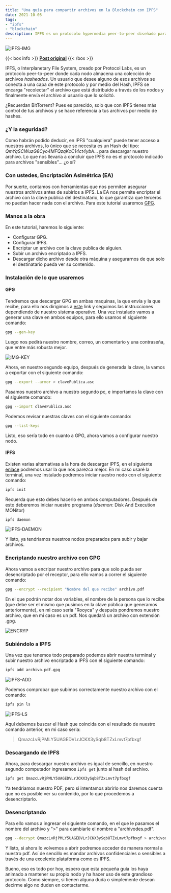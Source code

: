 ```yaml
---
title: "Una guía para compartir archivos en la Blockchain con IPFS"
date: 2021-10-05
tags: 
- "ipfs"
- "blockchain"
description: IPFS es un protocolo hypermedia peer-to-peer diseñado para preservar y hacer crecer el conocimiento de la humanidad haciendo la web más abierta, más resiliente y mejor.
---
```


![IPFS-IMG](https://cdn-images-1.medium.com/v2/resize:fit:1200/1*lGh_L0ldPWz1kFMcKvj4Qw.png)

{{< box info >}}
[**Post original**](https://blockgeni.com/a-guide-to-securely-share-files-on-the-blockchain-with-ipfs/)
{{< /box >}}

IPFS, o Interplanetary File System, creado por Protocol Labs, es un protocolo peer-to-peer donde cada nodo almacena una colección de archivos *hasheados*. Un usuario que desee alguno de esos archivos se conecta a una capa de este protocolo y por medio del Hash, IPFS se encarga "recolectar" el archivo que está distribuido a través de los nodos y finalmente envía el archivo al usuario que lo solicitó.

¿Recuerdan BitTorrent? Pues es parecido, solo que con IPFS tienes más control de tus archivos y se hace referencia a tus archivos por medio de hashes.

### ¿Y la seguridad?
Como habrán podido deducir, en IPFS "cualquiera" puede tener acceso a nuestros archivos, lo único que se necesita es un Hash del tipo: *QmYqSCWuzG8Cyo4MFQzqKcC14ct4ybA*... para descargar nuestro archivo. Lo que nos llevaría a concluir que IPFS no es el protocolo indicado para archivos "sensibles"... ¿o sí?

### Con ustedes, Encriptación Asimétrica (EA)
Por suerte, contamos con herramientas que nos permiten asegurar nuestros archivos antes de subirlos a IPFS. La EA nos permite encriptar el archivo con la clave publica del destinatario, lo que garantiza que terceros no puedan hacer nada con el archivo. Para este tutorial usaremos [GPG](https://www.gnupg.org/).

### Manos a la obra

En este tutorial, haremos lo siguiente:

- Configurar GPG.
- Configurar IPFS.
- Encriptar un archivo con la clave publica de alguien.
- Subir un archivo encriptado a IPFS.
- Descargar dicho archivo desde otra máquina y asegurarnos de que solo el destinatario pueda ver su contenido.

### Instalación de lo que usaremos

#### GPG
Tendremos que descargar GPG en ambas maquinas, la que envía y la que recibe, para ello nos dirigimos a [este](https://blog.ghostinthemachines.com/2015/03/01/how-to-use-gpg-command-line/) link y seguimos las instrucciones dependiendo de nuestro sistema operativo. Una vez instalado vamos a generar una clave en ambos equipos, para ello usamos el siguiente comando:

```bash
gpg --gen-key
```

Luego nos pedirá nuestro nombre, correo, un comentario y una contraseña, que entre más robusta mejor.

![IMG-KEY](https://res.cloudinary.com/rooyca/image/upload/v1633438176/Blog/Imgs/IPFS/publickey_rxodzo.png)

Ahora, en nuestro segundo equipo, después de generada la clave, la vamos a exportar con el siguiente comando:

```bash
gpg --export --armor > clavePublica.asc
``` 
Pasamos nuestro archivo a nuestro segundo pc, e importamos la clave con el siguiente comando:

```bash
gpg --import clavePublica.asc
```

Podemos revisar nuestras claves con el siguiente comando:

```bash
gpg --list-keys
```

Listo, eso sería todo en cuanto a GPG, ahora vamos a configurar nuestro nodo.

#### IPFS
Existen varias alternativas a la hora de descargar IPFS, en el siguiente [enlace](https://ipfs.io/#install) podremos usar la que nos parezca mejor. En mi caso usaré la terminal, una vez instalado podremos iniciar nuestro nodo con el siguiente comando:
```bash
ipfs init
```
Recuerda que esto debes hacerlo en ambos computadores. Después de esto deberemos iniciar nuestro programa (*daemon*: Disk And Execution MONitor)
```bash
ipfs daemon
```
![IPFS-DAEMON](https://res.cloudinary.com/rooyca/image/upload/v1633439020/Blog/Imgs/IPFS/ipfsdaemon_tbrs3o.png)

Y listo, ya tendríamos nuestros nodos preparados para subir y bajar archivos.
### Encriptando nuestro archivo con GPG
Ahora vamos a encripar nuestro archivo para que solo pueda ser desencriptado por el receptor, para ello vamos a correr el siguiente comando:
```bash
gpg --encrypt --recipient "Nombre del que recibe" archivo.pdf
```
En el que podrán notar dos variables, el nombre de la persona que lo recibe (que debe ser el mismo que pusimos en la clave pública que generamos anteriormente), en mi caso seria "Rooyca" y después pondremos nuestro archivo, que en mi caso es un pdf. Nos quedará un archivo con extensión .gpg.

![ENCRYP](https://res.cloudinary.com/rooyca/image/upload/v1633439717/Blog/Imgs/IPFS/encrypt_gqawej.png)
### Subiéndolo a IPFS
Una vez que tenemos todo preparado podemos abrir nuestra terminal y subir nuestro archivo encriptado a IPFS con el siguiente comando:
```bash
ipfs add archivo.pdf.gpg
```

![IPFS-ADD](https://res.cloudinary.com/rooyca/image/upload/v1633440055/Blog/Imgs/IPFS/ipfsadd_diqry9.png)

Podemos comprobar que subimos correctamente nuestro archivo con el comando:
```bash
ipfs pin ls
```
![IPFS-LS](https://res.cloudinary.com/rooyca/image/upload/v1633440758/Blog/Imgs/IPFS/Untitlead_esz4mb.png)

Aquí debemos buscar el Hash que coincida con el resultado de nuestro comando anterior, en mi caso seria:
> QmazcLvRjPMLY5UAGEDVLrJCKX3ySqb8TZxLmvt7pfbxgf

### Descargando de IPFS
Ahora, para descargar nuestro archivo es igual de sencillo, en nuestro segundo computador ingresamos `ipfs get` junto al hash del archivo.
```bash
ipfs get QmazcLvRjPMLY5UAGEDVLrJCKX3ySqb8TZxLmvt7pfbxgf
```
Ya tendriamos nuestro PDF, pero si intentamos abrirlo nos daremos cuenta que no es posible ver su contenido, por lo que procedemos a desencriptarlo.
### Desencriptando
Para ello vamos a ingresar el siguiente comando, en el que le pasamos el nombre del archivo y ">" para cambiarle el nombre a "archivodes.pdf".
```bash
gpg --decrypt QmazcLvRjPMLY5UAGEDVLrJCKX3ySqb8TZxLmvt7pfbxgf > archivodes.pdf
```
Y listo, si ahora lo volvemos a abrir podremos acceder de manera normal a nuestro pdf. Así de sencillo es mandar archivos confidenciales o sensibles a través de una excelente plataforma como es IPFS. 

Bueno, eso es todo por hoy, espero que esta pequeña guía los haya animado a mantener su propio nodo y ha hacer uso de este grandioso protocolo. Como siempre, si tienen alguna duda o simplemente desean decirme algo no duden en contactarme.
